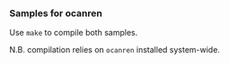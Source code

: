 ### Samples for ocanren

Use `make` to compile both samples.

N.B. compilation relies on `ocanren` installed system-wide.
